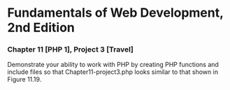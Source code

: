 # Fundamentals of Web Development, 2nd Edition
### Chapter 11 [PHP 1], Project 3 [Travel]
Demonstrate your ability to work with PHP by creating PHP functions and include
files so that Chapter11-project3.php looks similar to that shown in Figure 11.19.

  
